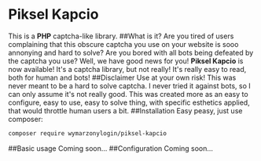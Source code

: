 # Piksel Kapcio
This is a **PHP** captcha-like library.
##What is it?
Are you tired of users complaining that this obscure captcha you use on your website is sooo annonying and hard to solve? Are you bored with all bots being defeated by the captcha you use? Well, we have good news for you! **Piksel Kapcio** is now available! It's a captcha library, but not really! It's really easy to read, both for human and bots! 
##Disclaimer
Use at your own risk!
This was never meant to be a hard to solve captcha. I never tried it against bots, so I can only assume it's not really good. This was created more as an easy to configure, easy to use, easy to solve thing, with specific esthetics applied, that would throttle human users a bit.
##Installation
Easy peasy, just use composer:
```bash
composer require wymarzonylogin/piksel-kapcio
```
##Basic usage
Coming soon...
##Configuration
Coming soon...
